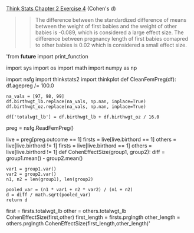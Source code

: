 [Think Stats Chapter 2 Exercise 4](http://greenteapress.com/thinkstats2/html/thinkstats2003.html#toc24) (Cohen's d)

>> The difference between the standardized difference of means between the weight of first babies and the weight of other babies is -0.089, which is considered a large effect size. The difference between pregnancy length of first babies comapred to other babies is 0.02 which is considered a small effect size. 

'from __future__ import print_function

import sys
import os
import math
import numpy as np

import nsfg
import thinkstats2
import thinkplot
def CleanFemPreg(df):
    df.agepreg /= 100.0

    na_vals = [97, 98, 99]
    df.birthwgt_lb.replace(na_vals, np.nan, inplace=True)
    df.birthwgt_oz.replace(na_vals, np.nan, inplace=True)

    df['totalwgt_lb'] = df.birthwgt_lb + df.birthwgt_oz / 16.0
preg = nsfg.ReadFemPreg()

live = preg[preg.outcome == 1]
firsts = live[live.birthord == 1]
others = live[live.birthord != 1]
firsts = live[live.birthord == 1]
others = live[live.birthord != 1]
def CohenEffectSize(group1, group2):
    diff = group1.mean() - group2.mean()

    var1 = group1.var()
    var2 = group2.var()
    n1, n2 = len(group1), len(group2)

    pooled_var = (n1 * var1 + n2 * var2) / (n1 + n2)
    d = diff / math.sqrt(pooled_var)
    return d
first = firsts.totalwgt_lb
other = others.totalwgt_lb
CohenEffectSize(first,other)
first_length = firsts.prglngth
other_length = others.prglngth
CohenEffectSize(first_length,other_length)'
